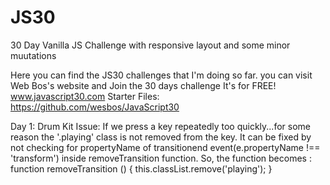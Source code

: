 # JS30
30 Day Vanilla JS Challenge with responsive layout and some minor muutations

Here you can find the JS30 challenges that I'm doing so far. you can visit Web Bos's website and Join the 30 days challenge It's for FREE! www.javascript30.com
Starter Files: https://github.com/wesbos/JavaScript30

Day 1: Drum Kit
    Issue: If we press a key repeatedly too quickly...for some reason the '.playing' class is not removed from the key.
    It can be fixed by not checking for propertyName of transitionend event(e.propertyName !== 'transform') inside removeTransition function.
    So, the function becomes :
    function removeTransition () {
       this.classList.remove('playing');
    }

